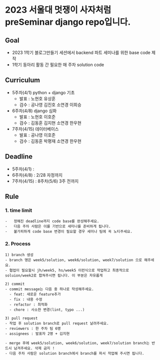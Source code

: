 # 2023 서울대 멋쟁이 사자처럼 preSeminar django repo입니다.

## Goal

-   2023 1학기 블로그만들기 세션에서 backend 파트 세미나를 위한 base code 제작
-   1학기 동아리 활동 간 필요한 매 주차 solution code

## Curriculum

-   5주차(4/1) python + django 기초
    -   발표 : 노현호 유상훈
    -   검수 : 공나영 김진호 소연경 이희승
-   6주차(4/8) django 심화
    -   발표 : 노현호 이호준
    -   검수 : 김동훈 김지현 소연경 한우현
-   7주차(4/15) 데이터베이스
    -   발표 : 공나영 이호준
    -   검수 : 김동훈 박평재 소연경 한우현

## Deadline

-   5주차(4/1) :
-   6주차(4/8) : 2/28 자정까지
-   7주차(4/15) : 8주차(5/6) 3주 전까지

## Rule

### 1. time limit

    -   정해진 deadline까지 code base를 완성해주세요.
    -   다음 주차 사람은 이를 기반으로 세미나를 준비하게 됩니다.
    -   불가피하게 code base 변경이 필요할 경우 세미나 팀에 꼭 노티주세요.

### 2. Process

    1) branch 생성
    - branch 명은 week5/solution, week6/solution, week7/solution 으로 해주세요.
    - 협업이 필요할시 jh/week5, hs/week5 이런식으로 작업하고 최종적으로 soluion/week2로 합쳐주시면 됩니다. 이 부분은 자유롭게

    2) commit
    - commit message는 다음 중 하나로 작성해주세요.
      - feat: 새로운 feature추가
      - fix : 내용 수정
      - refactor : 최적화
      - chore : 사소한 변경(lint, typo ...)

    3) pull request
    - 작업 후 solution branch로 pull request 날려주세요.
    - reviewers : 한 주차 팀 6명
    - assignees : 발표자 2명 + 김지현

    - merge 후에 week5/solution, week6/solution, week7/solution branch는 반드시 남겨주세요. 삭제 금지 !
    - 다음 주차 사람은 solution branch에서 branch를 파서 작업해 주시면 됩니다.
